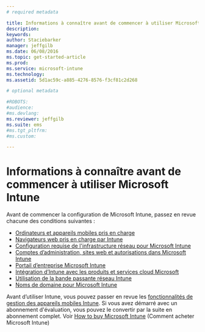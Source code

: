 ```yaml
---
# required metadata

title: Informations à connaître avant de commencer à utiliser Microsoft Intune | Microsoft Intune
description:
keywords:
author: Staciebarker
manager: jeffgilb
ms.date: 06/08/2016
ms.topic: get-started-article
ms.prod:
ms.service: microsoft-intune
ms.technology:
ms.assetid: 5d1ac59c-a885-4276-8576-f3cf81c2d268

# optional metadata

#ROBOTS:
#audience:
#ms.devlang:
ms.reviewer: jeffgilb
ms.suite: ems
#ms.tgt_pltfrm:
#ms.custom:

---
```


# Informations à connaître avant de commencer à utiliser Microsoft Intune

Avant de commencer la configuration de Microsoft Intune, passez en revue chacune des conditions suivantes :

- [Ordinateurs et appareils mobiles pris en charge](supported-mobile-devices-and-computers.md)
- [Navigateurs web pris en charge par Intune](supported-web-browsers.md)
- [Configuration requise de l'infrastructure réseau pour Microsoft Intune](network-infrastructure-requirements-for-microsoft-intune.md)
- [Comptes d’administration, sites web et autorisations dans Microsoft Intune](administrative-accounts-websites-perms.md)
- [Portail d’entreprise Microsoft Intune](microsoft-intune-company-portal.md)
- [Intégration d’Intune avec les produits et services cloud Microsoft](integration-with-cloud-services.md)
- [Utilisation de la bande passante réseau Intune](network-bandwidth-use.md)
- [Noms de domaine pour Microsoft Intune](domain-names-for-microsoft-intune.md)


Avant d’utiliser Intune, vous pouvez passer en revue les [fonctionnalités de gestion des appareils mobiles Intune](/intune/get-started/mobile-device-management-capabilities-in-microsoft-intune). Si vous avez démarré avec un abonnement d'évaluation, vous pouvez le convertir par la suite en abonnement complet. Voir [How to buy Microsoft Intune](http://www.microsoft.com/en-us/server-cloud/products/microsoft-intune/Purchasing.aspx) (Comment acheter Microsoft Intune)







<!--HONumber=Jun16_HO2-->



